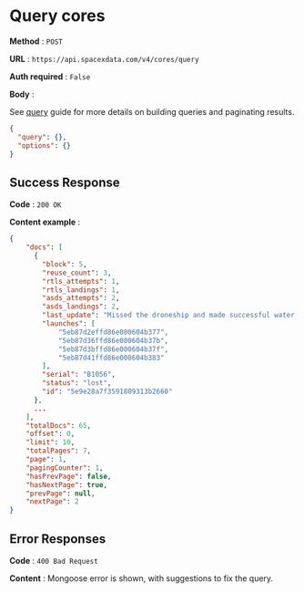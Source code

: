 # Query cores

**Method** : `POST`

**URL** : `https://api.spacexdata.com/v4/cores/query`

**Auth required** : `False`

**Body** :

See [query](../../queries.md) guide for more details on building queries and paginating results.

```json
{
  "query": {},
  "options": {}
}
```

## Success Response

**Code** : `200 OK`

**Content example** :

```json
{
    "docs": [
      {
        "block": 5,
        "reuse_count": 3,
        "rtls_attempts": 1,
        "rtls_landings": 1,
        "asds_attempts": 2,
        "asds_landings": 2,
        "last_update": "Missed the droneship and made successful water landing; apparently scuttled at sea afterward. ",
        "launches": [
            "5eb87d2effd86e000604b377",
            "5eb87d36ffd86e000604b37b",
            "5eb87d3bffd86e000604b37f",
            "5eb87d41ffd86e000604b383"
        ],
        "serial": "B1056",
        "status": "lost",
        "id": "5e9e28a7f3591809313b2660"
      },
      ...
    ],
    "totalDocs": 65,
    "offset": 0,
    "limit": 10,
    "totalPages": 7,
    "page": 1,
    "pagingCounter": 1,
    "hasPrevPage": false,
    "hasNextPage": true,
    "prevPage": null,
    "nextPage": 2
}
```

## Error Responses

**Code** : `400 Bad Request`

**Content** : Mongoose error is shown, with suggestions to fix the query.
